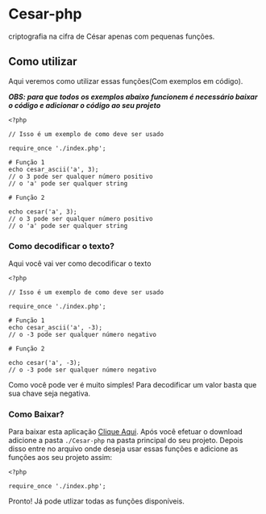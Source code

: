 # Cesar-php
 criptografia na cifra de César apenas com pequenas funções.

## Como utilizar
 Aqui veremos como utilizar essas funções(Com exemplos em código).

 ***OBS: para que todos os exemplos abaixo funcionem é necessário baixar o código e adicionar o código ao seu projeto***

 ```
 <?php
 
 // Isso é um exemplo de como deve ser usado

 require_once './index.php';

 # Função 1
 echo cesar_ascii('a', 3); 
 // o 3 pode ser qualquer número positivo
 // o 'a' pode ser qualquer string

 # Função 2

 echo cesar('a', 3); 
 // o 3 pode ser qualquer número positivo
 // o 'a' pode ser qualquer string
 ```

### Como decodificar o texto?
 Aqui você vai ver como decodificar o texto

 ```
 <?php
 
 // Isso é um exemplo de como deve ser usado

 require_once './index.php';

 # Função 1
 echo cesar_ascii('a', -3); 
 // o -3 pode ser qualquer número negativo

 # Função 2

 echo cesar('a', -3); 
 // o -3 pode ser qualquer número negativo
 ```

 Como você pode ver é muito simples! Para decodificar um valor basta que sua chave seja negativa.

 ### Como Baixar?
 Para baixar esta aplicação [Clique Aqui](). Após você efetuar o download adicione a pasta ``./Cesar-php`` na pasta principal do seu projeto. Depois disso entre no arquivo onde deseja usar essas funções e adicione as funções aos seu projeto assim: 
 ```
 <?php 
 
 require_once './index.php';
 ```

 Pronto! Já pode utlizar todas as funções disponíveis.

 
